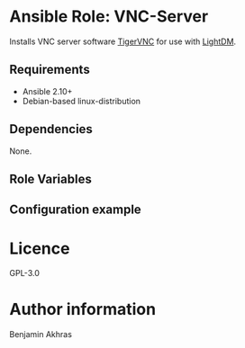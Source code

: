 # Ansible Role: VNC-Server

Installs VNC server software [TigerVNC](https://tigervnc.org/) for use with [LightDM](https://github.com/canonical/lightdm).

## Requirements

- Ansible 2.10+
- Debian-based linux-distribution

## Dependencies

None.

## Role Variables


## Configuration example

# Licence

GPL-3.0

# Author information

Benjamin Akhras

